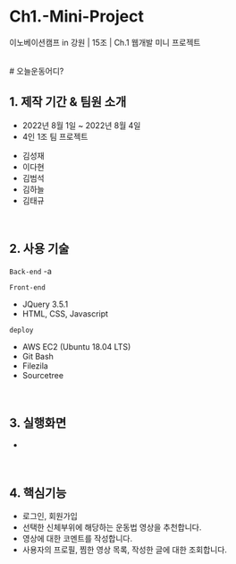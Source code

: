 # Ch1.-Mini-Project
이노베이션캠프 in 강원 | 15조 | Ch.1 웹개발 미니 프로젝트

<br>
# 오늘운동어디?



## 1. 제작 기간 & 팀원 소개
- 2022년 8월 1일 ~ 2022년 8월 4일
- 4인 1조 팀 프로젝트
+ 김성재
+ 이다현
+ 김범석
+ 김하늘
+ 김태규

<br>

## 2. 사용 기술
`Back-end`
-a

`Front-end`
- JQuery 3.5.1
- HTML, CSS, Javascript

`deploy`
- AWS EC2 (Ubuntu 18.04 LTS)
- Git Bash
- Filezila
- Sourcetree

<br>

## 3. 실행화면
-

<br>

## 4. 핵심기능

+ 로그인, 회원가입
+ 선택한 신체부위에 해당하는 운동법 영상을 추천합니다.
+ 영상에 대한 코멘트를 작성합니다.
+ 사용자의 프로필, 찜한 영상 목록, 작성한 글에 대한 조회합니다.


